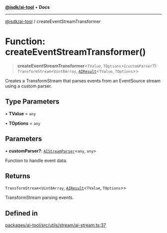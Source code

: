 [**@isdk/ai-tool**](../README.md) • **Docs**

***

[@isdk/ai-tool](../globals.md) / createEventStreamTransformer

# Function: createEventStreamTransformer()

> **createEventStreamTransformer**\<`TValue`, `TOptions`\>(`customParser`?): `TransformStream`\<`Uint8Array`, [`AIResult`](../interfaces/AIResult.md)\<`TValue`, `TOptions`\>\>

Creates a TransformStream that parses events from an EventSource stream using a custom parser.

## Type Parameters

• **TValue** = `any`

• **TOptions** = `any`

## Parameters

• **customParser?**: [`AIStreamParser`](../interfaces/AIStreamParser.md)\<`any`, `any`\>

Function to handle event data.

## Returns

`TransformStream`\<`Uint8Array`, [`AIResult`](../interfaces/AIResult.md)\<`TValue`, `TOptions`\>\>

TransformStream parsing events.

## Defined in

[packages/ai-tool/src/utils/stream/ai-stream.ts:37](https://github.com/isdk/ai-tool.js/blob/fe6b47f429fb128627d2210e367fa914b891d314/src/utils/stream/ai-stream.ts#L37)
